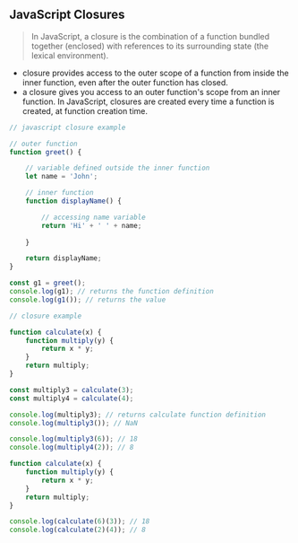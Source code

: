 ## JavaScript Closures
> In JavaScript, a closure is the combination of a function bundled together (enclosed) with references to its surrounding state (the lexical environment). 

- closure provides access to the outer scope of a function from inside the inner function, even after the outer function has closed.
-  a closure gives you access to an outer function's scope from an inner function. In JavaScript, closures are created every time a function is created, at function creation time.

```js
// javascript closure example

// outer function
function greet() {

    // variable defined outside the inner function
    let name = 'John';

    // inner function
    function displayName() {

        // accessing name variable
        return 'Hi' + ' ' + name;
      
    }

    return displayName;
}

const g1 = greet();
console.log(g1); // returns the function definition
console.log(g1()); // returns the value
```

```js
// closure example

function calculate(x) {
    function multiply(y) {
        return x * y;
    }
    return multiply;
}

const multiply3 = calculate(3);
const multiply4 = calculate(4);

console.log(multiply3); // returns calculate function definition
console.log(multiply3()); // NaN

console.log(multiply3(6)); // 18
console.log(multiply4(2)); // 8
```

```js
function calculate(x) {
    function multiply(y) {
        return x * y;
    }
    return multiply;
}

console.log(calculate(6)(3)); // 18
console.log(calculate(2)(4)); // 8
```


